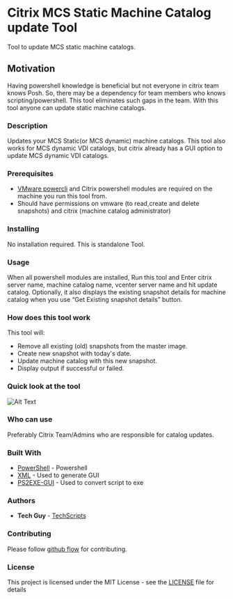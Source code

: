 # Citrix MCS Static Machine Catalog update Tool

Tool to update MCS static machine catalogs.

## Motivation

Having powershell knowledge is beneficial but not everyone in citrix team knows Posh. So, there may be a dependency for team members who knows scripting/powershell. This tool eliminates such gaps in the team. With this tool anyone can update static machine catalogs.

### Description

Updates your MCS Static(or MCS dynamic) machine catalogs. This tool also works for MCS dynamic VDI catalogs, but citrix already has a GUI option to update MCS dynamic VDI catalogs.

### Prerequisites

* [VMware powercli](https://my.vmware.com/web/vmware/details?downloadGroup=PCLI650R1&productId=614) and Citrix powershell modules are required on the machine you run this tool from.
* Should have permissions on vmware (to read,create and delete snapshots) and citrix (machine catalog administrator)

### Installing

No installation required. This is standalone Tool. 

### Usage

When all powershell modules are installed, Run this tool and Enter citrix server name, machine catalog name, vcenter server name and hit update catalog. Optionally, it also displays the existing snapshot details for machine catalog when you use “Get Existing snapshot details” button.

### How does this tool work

This tool will:

* Remove all existing (old) snapshots from the master image.
* Create new snapshot with today's date.
* Update machine catalog with this new snapshot.
* Display output if successful or failed.

### Quick look at the tool

![Alt Text](https://raw.githubusercontent.com/TechScripts/Citrix-MCS-Static-Catalog-update-Tool/master/Catalog%20Update%20Tool%20Image.PNG)

### Who can use

Preferably Citrix Team/Admins who are responsible for catalog updates.

### Built With

* [PowerShell](https://en.wikipedia.org/wiki/PowerShell) - Powershell
* [XML](https://en.wikipedia.org/wiki/XML) - Used to generate GUI
* [PS2EXE-GUI](https://gallery.technet.microsoft.com/scriptcenter/PS2EXE-GUI-Convert-e7cb69d5) - Used to convert script to exe

### Authors

* **Tech Guy** - [TechScripts](https://github.com/TechScripts)

### Contributing

Please follow [github flow](https://guides.github.com/introduction/flow/index.html) for contributing.

### License

This project is licensed under the MIT License - see the [LICENSE](LICENSE) file for details
